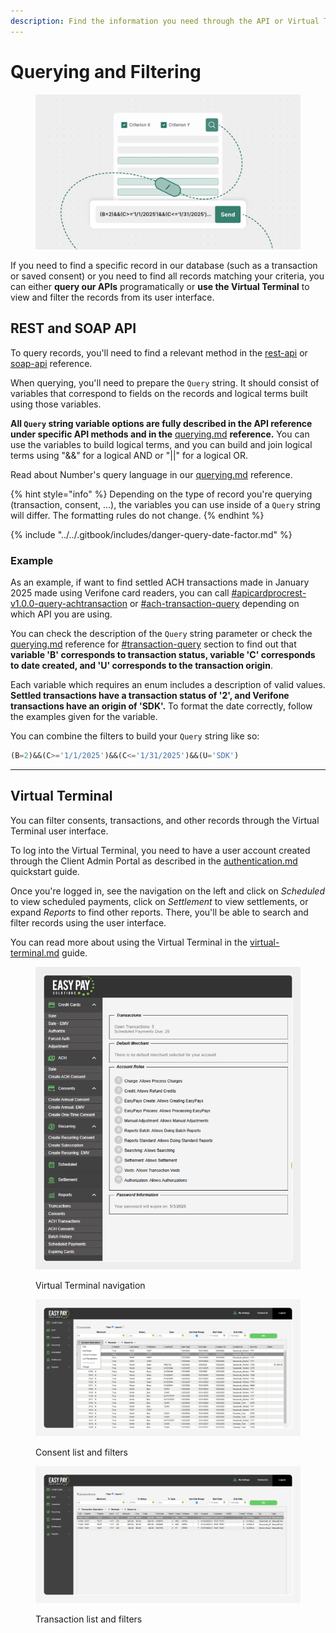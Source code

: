 ```yaml
---
description: Find the information you need through the API or Virtual Terminal
---
```


# Querying and Filtering

<figure><img src="../../.gitbook/assets/Querying B.png" alt=""><figcaption></figcaption></figure>

If you need to find a specific record in our database (such as a transaction or saved consent) or you need to find all records matching your criteria, you can either **query our APIs** programatically or **use the Virtual Terminal** to view and filter the records from its user interface.



## REST and SOAP API

To query records, you'll need to find a relevant method in the [rest-api](../../api-reference/rest-api/ "mention") or [soap-api](../../api-reference/soap-api/ "mention") reference.

When querying, you'll need to prepare the `Query` string. It should consist of variables that correspond to fields on the records and logical terms built using those variables.&#x20;

**All `Query` string variable options are fully described in the API reference under specific API methods and in the** [querying.md](../resources/querying.md "mention") **reference.** You can use the variables to build logical terms, and you can build and join logical terms using "&&" for a logical AND or "||" for a logical OR.

Read about Number's query language in our [querying.md](../resources/querying.md "mention") reference.

{% hint style="info" %}
Depending on the type of record you're querying (transaction, consent, ...), the variables you can use inside of a `Query` string will differ. The formatting rules do not change.
{% endhint %}

{% include "../../.gitbook/includes/danger-query-date-factor.md" %}



### Example

As an example, if want to find settled ACH transactions made in January 2025 made using Verifone card readers, you can call [#apicardprocrest-v1.0.0-query-achtransaction](../../api-reference/rest-api/query/ach.md#apicardprocrest-v1.0.0-query-achtransaction "mention") or [#ach-transaction-query](../../api-reference/soap-api/ach.md#ach-transaction-query "mention") depending on which API you are using.

You can check the description of the `Query` string parameter or check the [querying.md](../resources/querying.md "mention") reference for [#transaction-query](../resources/querying.md#transaction-query "mention") section to find out that **variable 'B' corresponds to transaction status, variable 'C' corresponds to date created, and 'U' corresponds to the transaction origin**.

Each variable which requires an enum includes a description of valid values. **Settled transactions have a transaction status of '2', and Verifone transactions have an origin of 'SDK'.** To format the date correctly, follow the examples given for the variable.

You can combine the filters to build your `Query` string like so:

```sql
(B=2)&&(C>='1/1/2025')&&(C<='1/31/2025')&&(U='SDK')
```



***



## Virtual Terminal

You can filter consents, transactions, and other records through the Virtual Terminal user interface.&#x20;

To log into the Virtual Terminal, you need to have a user account created through the Client Admin Portal as described in the [authentication.md](authentication.md "mention") quickstart guide.

Once you're logged in, see the navigation on the left and click on _Scheduled_ to view scheduled payments, click on _Settlement_ to view settlements, or expand _Reports_ to find other reports. There, you'll be able to search and filter records using the user interface.

You can read more about using the Virtual Terminal in the [virtual-terminal.md](../getting-started/integration-options/virtual-terminal.md "mention") guide.

<figure><img src="../../.gitbook/assets/Virtual Terminal.png" alt=""><figcaption><p>Virtual Terminal navigation</p></figcaption></figure>

<figure><img src="../../.gitbook/assets/Virtual Terminal 6a Consent list (1).png" alt=""><figcaption><p>Consent list and filters</p></figcaption></figure>

<figure><img src="../../.gitbook/assets/Virtual Terminal 8a Transaction list (1).png" alt=""><figcaption><p>Transaction list and filters</p></figcaption></figure>
